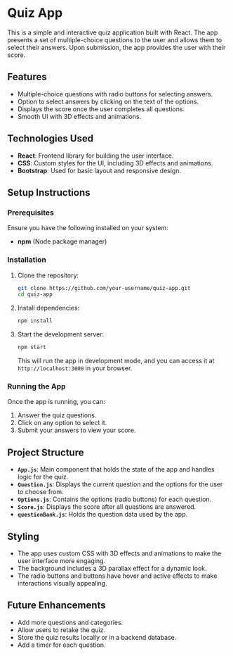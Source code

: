 # Quiz App

This is a simple and interactive quiz application built with React. The app presents a set of multiple-choice questions to the user and allows them to select their answers. Upon submission, the app provides the user with their score.

## Features

- Multiple-choice questions with radio buttons for selecting answers.
- Option to select answers by clicking on the text of the options.
- Displays the score once the user completes all questions.
- Smooth UI with 3D effects and animations.

## Technologies Used

- **React**: Frontend library for building the user interface.
- **CSS**: Custom styles for the UI, including 3D effects and animations.
- **Bootstrap**: Used for basic layout and responsive design.

## Setup Instructions

### Prerequisites
Ensure you have the following installed on your system:
- **npm** (Node package manager)

### Installation

1. Clone the repository:
   ```bash
   git clone https://github.com/your-username/quiz-app.git
   cd quiz-app
   ```

2. Install dependencies:
   ```bash
   npm install
   ```

3. Start the development server:
   ```bash
   npm start
   ```

   This will run the app in development mode, and you can access it at `http://localhost:3000` in your browser.

### Running the App

Once the app is running, you can:
1. Answer the quiz questions.
2. Click on any option to select it.
3. Submit your answers to view your score.

## Project Structure

- **`App.js`**: Main component that holds the state of the app and handles logic for the quiz.
- **`Question.js`**: Displays the current question and the options for the user to choose from.
- **`Options.js`**: Contains the options (radio buttons) for each question.
- **`Score.js`**: Displays the score after all questions are answered.
- **`questionBank.js`**: Holds the question data used by the app.

## Styling

- The app uses custom CSS with 3D effects and animations to make the user interface more engaging.
- The background includes a 3D parallax effect for a dynamic look.
- The radio buttons and buttons have hover and active effects to make interactions visually appealing.

## Future Enhancements

- Add more questions and categories.
- Allow users to retake the quiz.
- Store the quiz results locally or in a backend database.
- Add a timer for each question.
